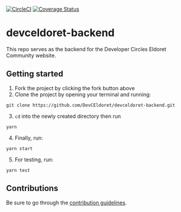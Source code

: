 [![CircleCI](https://circleci.com/gh/DevCEldoret/devceldoret-backend.svg?style=svg)](https://circleci.com/gh/DevCEldoret/devceldoret-backend)
[![Coverage Status](https://coveralls.io/repos/github/miami78/devceldoret-backend/badge.svg?branch=development&service=github)](https://coveralls.io/github/miami78/devceldoret-backend?branch=development)

# devceldoret-backend

This repo serves as the backend for the Developer Circles Eldoret Community website.

## Getting started

1. Fork the project by clicking the fork button above
2. Clone the project by opening your terminal and running:

```shell
git clone https://github.com/DevCEldoret/devceldoret-backend.git
```

3. `cd` into the newly created directory then run

```shell
yarn
```

4. Finally, run:

```shell
yarn start
```

5. For testing, run:

```shell
yarn test
```

## Contributions

Be sure to go through the [contribution guidelines](https://github.com/DevCEldoret/devceldoret-backend/blob/development/CONTRIBUTIONS.md).
